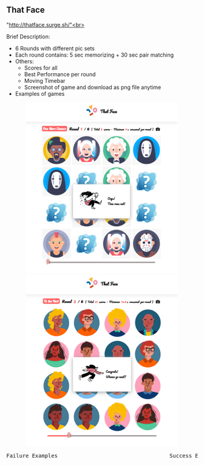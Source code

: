 
 <h2>That Face</h2>

"http://thatface.surge.sh/"<br>

Brief Description:
* 6 Rounds with different pic sets
* Each round contains: 5 sec memorizing + 30 sec pair matching
* Others:
    - Scores for all
    - Best Performance per round 
    - Moving Timebar
    - Screenshot of game and download as png file anytime 
* Examples of games

<p align="center">
<img src="Example01.png"  width="400" height=450 title="Fail Example"/>
<img src="Example02.png"  width="400" height=450 title="Success Example"/>
</p>

<pre align="center">Failure Examples                                   Success Examples</pre>
